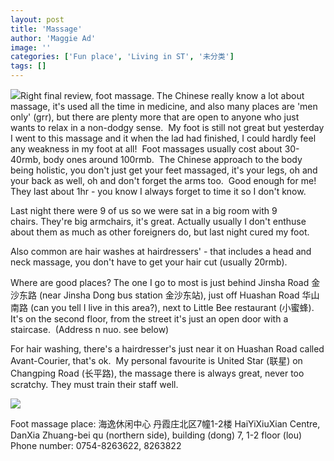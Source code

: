 ```yaml
---
layout: post
title: 'Massage'
author: 'Maggie Ad'
image: ''
categories: ['Fun place', 'Living in ST', '未分类']
tags: []
---
```


![](http://static.flickr.com/20/68220027_4abdd8feee_m.jpg)Right final review, foot massage. The Chinese really know a lot about massage, it's used all the time in medicine, and also many places are 'men only' (grr), but there are plenty more that are open to anyone who just wants to relax in a non-dodgy sense.  My foot is still not great but yesterday I went to this massage and it when the lad had finished, I could hardly feel any weakness in my foot at all!  Foot massages usually cost about 30-40rmb, body ones around 100rmb.  The Chinese approach to the body being holistic, you don't just get your feet massaged, it's your legs, oh and your back as well, oh and don't forget the arms too.  Good enough for me!  They last about 1hr - you know I always forget to time it so I don't know.  

Last night there were 9 of us so we were sat in a big room with 9 chairs. They're big armchairs, it's great. Actually usually I don't enthuse about them as much as other foreigners do, but last night cured my foot.  

Also common are hair washes at hairdressers' - that includes a head and neck massage, you don't have to get your hair cut (usually 20rmb). 

Where are good places? The one I go to most is just behind Jinsha Road 金沙东路 (near Jinsha Dong bus station 金沙东站), just off Huashan Road 华山南路 (can you tell I live in this area?), next to Little Bee restaurant (小蜜蜂).  It's on the second floor, from the street it's just an open door with a staircase.  (Address n nuo. see below)

For hair washing, there's a hairdresser's just near it on Huashan Road called Avant-Courier, that's ok.  My personal favourite is United Star (联星) on Changping Road (长平路), the massage there is always great, never too scratchy. They must train their staff well. 

![](http://static.flickr.com/18/68220587_ca7754df7a_m.jpg)

Foot massage place: 海逸休闲中心 丹霞庄北区7幢1-2楼 HaiYiXiuXian Centre, DanXia Zhuang-bei qu (northern side), building (dong) 7, 1-2 floor (lou)  Phone number: 0754-8263622, 8263822